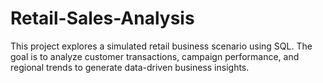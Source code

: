 # Retail-Sales-Analysis
This project explores a simulated retail business scenario using SQL. The goal is to analyze customer transactions, campaign performance, and regional trends to generate data-driven business insights.

